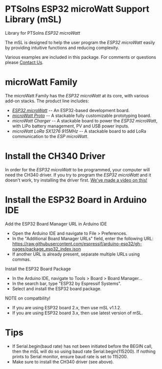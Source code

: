 # PTSolns ESP32 microWatt Support Library (mSL)
Library for PTSolns _ESP32 microWatt_

The mSL is designed to help the user program the _ESP32 microWatt_ easily by providing intuitive functions and reducing complexity.

Various examples are included in this package. For comments or questions please [Contact Us](https://ptsolns.com/contact).


# microWatt Family
The microWatt Family has the _ESP32 microWatt_ at its core, with various add-on stacks. The product line includes:
- _[ESP32 microWatt](https://ptsolns.com/products/esp32-microwatt)_
  -- An ESP32-based development board.
- _[microWatt Proto](https://ptsolns.com/products/microwatt-proto)_
  -- A stackable fully customizable prototyping board.  
- _microWatt Charger_
  -- A stackable board to power the _ESP32 microWatt_, with LiPo battery management, PV and USB power inputs.
- _microWatt LoRa SX1276 915MHz_
  -- A stackable board to add LoRa communication to the _ESP microWatt_.



# Install the CH340 Driver
In order for the _ESP32 microWatt_ to be programmed, your computer will need the CH340 driver. If you try to program the _ESP32 microWatt_ and it doesn't work, try installing the driver first. [We've made a video on this!](https://youtu.be/UUQ84VKg3oM?si=tP0sAfqpZ2siR3AG)

# Install the ESP32 Board in Arduino IDE
Add the ESP32 Board Manager URL in Arduino IDE
- Open the Arduino IDE and navigate to File > Preferences.
- In the "Additional Board Manager URLs" field, enter the following URL:
https://raw.githubusercontent.com/espressif/arduino-esp32/gh-pages/package_esp32_index.json
- If another URL is already present, separate multiple URLs using commas.

Install the ESP32 Board Package
- In the Arduino IDE, navigate to Tools > Board > Board Manager…
-	In the search bar, type "ESP32 by Espressif Systems".
-	Select and install the ESP32 board package.

NOTE on compatbility!
- If you are using ESP32 board 2.x, then use mSL v1.1.2.
- If you are using ESP32 board 3.x, then use latest version of mSL.


# Tips
- If Serial.begin(baud rate) has not been initiated before the BEGIN call, then the mSL will do so using baud rate Serial.begin(115200). If nothing prints to Serial monitor, ensure baud rate is set to 115200.
- Make sure to install the CH340 driver (see above).
